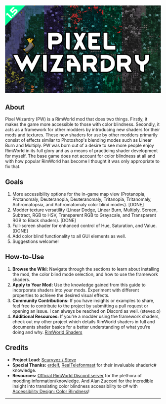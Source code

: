 ![alt text](https://github.com/Scurvyez/PixelWizardry/blob/master/About/Preview.png?raw=true)

## About

Pixel Wizardry (PW) is a RimWorld mod that does two things. Firstly, it makes the game more accessible to those with color blindness. Secondly, it acts as a framework for other modders by introducing new shaders for their mods and textures. These new shaders for use by other modders primarily consist of effects similar to Photoshop's blending modes such as Linear Burn and Multiply. PW was born out of a desire to see more people enjoy RimWorld in its full glory and as a means of practicing shader development for myself. The base game does not account for color blindness at all and with how popular RimWorld has become I thought it was only appropriate to fix that.

## Goals

1. More accessibility options for the in-game map view (Protanopia, Protanomaly, Deuteranopia, Deuteranomaly, Tritanopia, Tritanomaly, Achromatopsia, and Achromatomaly color blind modes). [DONE] 
2. Modder texture versatility (Linear Dodge, Linear Burn, Multiply, Screen, Subtract, RGB to HSV, Transparent RGB to Grayscale, and Transparent RGB to Black shaders). [DONE]
3. Full-screen shader for enhanced control of Hue, Saturation, and Value. [DONE]
4. Add color blind functionality to all GUI elements as well.
5. Suggestions welcome!

## How-to-Use

1. **Browse the Wiki:** Navigate through the sections to learn about installing the mod, the color blind mode selection, and how to use the framework shaders.
2. **Apply to Your Mod:** Use the knowledge gained from this guide to incorporate shaders into your mods. Experiment with different properties to achieve the desired visual effects.
3. **Community Contributions:** If you have insights or examples to share, feel free to contribute to the project by submitting a pull request or opening an issue. I can always be reached on Discord as well. (steveo.o)
4. **Additional Resources:** If you're a modder using the framework shaders, check out my other project which details RimWorld shaders in full and documents shader basics for a better understanding of what you're doing and why. [RimWorld Shaders](https://github.com/Scurvyez/RimworldShaders/wiki/1.-Shader-Basics)

## Credits

- **Project Lead:** [Scurvyez / Steve](https://github.com/Scurvyez)
- **Special Thanks:** [erdelf](https://github.com/erdelf), [RealTelefonmast](https://github.com/RealTelefonmast) for their invaluable shader/c# knowledge.
- **Resources:** [Official RimWorld Discord server](https://discord.gg/rimworld) for the plethora of modding information/knowledge. And Alan Zucconi for the incredible insight into translating color blindness accessibility to c# with [Accessibility Design: Color Blindness](https://www.alanzucconi.com/2015/12/16/color-blindness/)!

---
